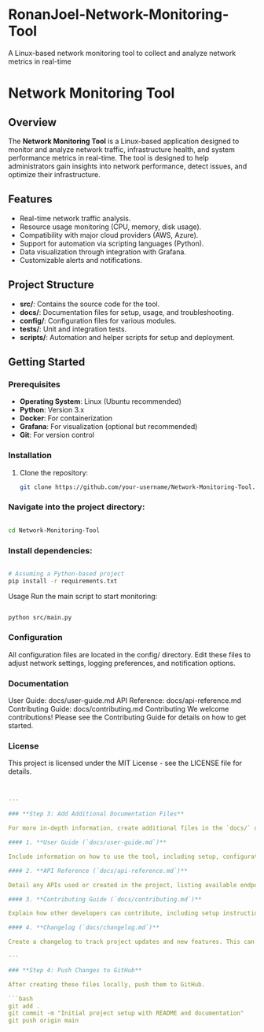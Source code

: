 # RonanJoel-Network-Monitoring-Tool
A Linux-based network monitoring tool to collect and analyze network metrics in real-time
# Network Monitoring Tool

## Overview
The **Network Monitoring Tool** is a Linux-based application designed to monitor and analyze network traffic, infrastructure health, and system performance metrics in real-time. The tool is designed to help administrators gain insights into network performance, detect issues, and optimize their infrastructure.

## Features
- Real-time network traffic analysis.
- Resource usage monitoring (CPU, memory, disk usage).
- Compatibility with major cloud providers (AWS, Azure).
- Support for automation via scripting languages (Python).
- Data visualization through integration with Grafana.
- Customizable alerts and notifications.

## Project Structure
- **src/**: Contains the source code for the tool.
- **docs/**: Documentation files for setup, usage, and troubleshooting.
- **config/**: Configuration files for various modules.
- **tests/**: Unit and integration tests.
- **scripts/**: Automation and helper scripts for setup and deployment.

## Getting Started

### Prerequisites
- **Operating System**: Linux (Ubuntu recommended)
- **Python**: Version 3.x
- **Docker**: For containerization
- **Grafana**: For visualization (optional but recommended)
- **Git**: For version control

### Installation
1. Clone the repository:
   ```bash
   git clone https://github.com/your-username/Network-Monitoring-Tool.git

### Navigate into the project directory:
 ```bash

cd Network-Monitoring-Tool
```
### Install dependencies:
```bash

# Assuming a Python-based project
pip install -r requirements.txt
```
Usage
Run the main script to start monitoring:

```bash

python src/main.py
```
### Configuration
All configuration files are located in the config/ directory. Edit these files to adjust network settings, logging preferences, and notification options.

### Documentation
User Guide: docs/user-guide.md
API Reference: docs/api-reference.md
Contributing Guide: docs/contributing.md
Contributing
We welcome contributions! Please see the Contributing Guide for details on how to get started.

### License
This project is licensed under the MIT License - see the LICENSE file for details.

```yaml


---

### **Step 3: Add Additional Documentation Files**

For more in-depth information, create additional files in the `docs/` directory.

#### 1. **User Guide (`docs/user-guide.md`)**

Include information on how to use the tool, including setup, configuration, and troubleshooting.

#### 2. **API Reference (`docs/api-reference.md`)**

Detail any APIs used or created in the project, listing available endpoints, parameters, and example usage.

#### 3. **Contributing Guide (`docs/contributing.md`)**

Explain how other developers can contribute, including setup instructions, coding standards, and contact information.

#### 4. **Changelog (`docs/changelog.md`)**

Create a changelog to track project updates and new features. This can be helpful for both developers and users.

---

### **Step 4: Push Changes to GitHub**

After creating these files locally, push them to GitHub.

```bash
git add .
git commit -m "Initial project setup with README and documentation"
git push origin main

